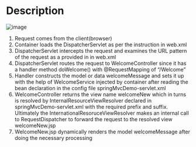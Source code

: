 # Description

![image](https://user-images.githubusercontent.com/81736440/123907937-a6742380-d9b1-11eb-8f06-d5872869abd8.png)

1. Request comes from the client(browser)
2. Container loads the DispatcherServlet as per the <load-on-startup> instruction in web.xml
3. DispatcherServlet intercepts the request and examines the URL pattern of the request as a provided in <url-pattern> in web.xml
4. DispatcherServlet routes the request to WelcomeController since it has a handler method doWelcome() with @RequestMapping of “/Welcome”
5. Handler constructs the model or data welcomeMessage and sets it up with the help of WelcomeService injected by container after reading the bean declaration in the config file springMvcDemo-servlet.xml
6. WelcomeController returns the view name welcomeNew which in turns is resolved by InternalResourceViewResolver declared in springMvcDemo-servlet.xml with the required prefix and suffix. Ultimately the InternationalResoruceViewResolver makes an internal call to RequestDispatcher to forward the request to the resolved view welcomeNew.jsp
7. WelcomeNew.jsp dynamically renders the model welcomeMessage after doing the necessary processing

